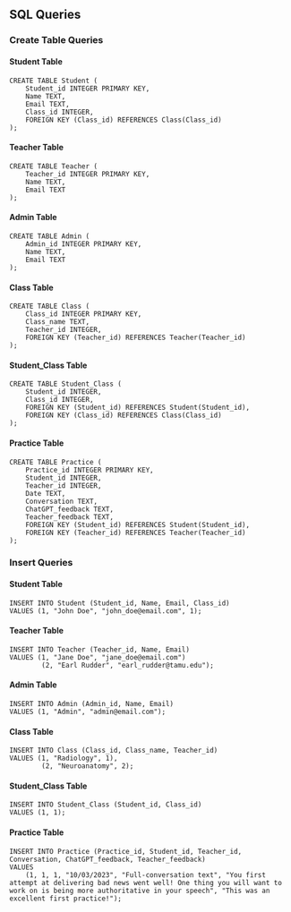## SQL Queries

### Create Table Queries
#### Student Table
```sqlite
CREATE TABLE Student (
    Student_id INTEGER PRIMARY KEY,
    Name TEXT,
    Email TEXT,
    Class_id INTEGER,
    FOREIGN KEY (Class_id) REFERENCES Class(Class_id)
);
```
#### Teacher Table
```sqlite
CREATE TABLE Teacher (
    Teacher_id INTEGER PRIMARY KEY,
    Name TEXT,
    Email TEXT
);
```
#### Admin Table
```sqlite
CREATE TABLE Admin (
    Admin_id INTEGER PRIMARY KEY,
    Name TEXT,
    Email TEXT
);
```
#### Class Table
```sqlite
CREATE TABLE Class (
    Class_id INTEGER PRIMARY KEY,
    Class_name TEXT,
    Teacher_id INTEGER,
    FOREIGN KEY (Teacher_id) REFERENCES Teacher(Teacher_id)
);
```
#### Student_Class Table
```sqlite
CREATE TABLE Student_Class (
    Student_id INTEGER,
    Class_id INTEGER,
    FOREIGN KEY (Student_id) REFERENCES Student(Student_id),
    FOREIGN KEY (Class_id) REFERENCES Class(Class_id)
);
```
#### Practice Table
```sqlite
CREATE TABLE Practice (
    Practice_id INTEGER PRIMARY KEY,
    Student_id INTEGER,
    Teacher_id INTEGER,
    Date TEXT,
    Conversation TEXT,
    ChatGPT_feedback TEXT,
    Teacher_feedback TEXT,
    FOREIGN KEY (Student_id) REFERENCES Student(Student_id),
    FOREIGN KEY (Teacher_id) REFERENCES Teacher(Teacher_id)
);
```
### Insert Queries
#### Student Table
```sqlite
INSERT INTO Student (Student_id, Name, Email, Class_id) 
VALUES (1, "John Doe", "john_doe@email.com", 1);
```
#### Teacher Table
```sqlite
INSERT INTO Teacher (Teacher_id, Name, Email) 
VALUES (1, "Jane Doe", "jane_doe@email.com")
        (2, "Earl Rudder", "earl_rudder@tamu.edu");
```
#### Admin Table
```sqlite
INSERT INTO Admin (Admin_id, Name, Email) 
VALUES (1, "Admin", "admin@email.com");
```
#### Class Table
```sqlite
INSERT INTO Class (Class_id, Class_name, Teacher_id) 
VALUES (1, "Radiology", 1),
        (2, "Neuroanatomy", 2);

```
#### Student_Class Table
```sqlite
INSERT INTO Student_Class (Student_id, Class_id) 
VALUES (1, 1);
```
#### Practice Table
```sqlite
INSERT INTO Practice (Practice_id, Student_id, Teacher_id, Conversation, ChatGPT_feedback, Teacher_feedback) 
VALUES 
    (1, 1, 1, "10/03/2023", "Full-conversation text", "You first attempt at delivering bad news went well! One thing you will want to work on is being more authoritative in your speech", "This was an excellent first practice!");
```